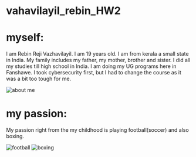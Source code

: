 # vahavilayil_rebin_HW2
# myself:
I am Rebin Reji Vazhavilayil. I am 19 years old. I am from kerala a small state in India. My family includes my father, my mother, brother and sister. I did all my studies till high school in India. I am doing my UG programs here in Fanshawe. I took cybersecurity first, but I had to change the course as it was a bit too tough for me. 

![about me](https://user-images.githubusercontent.com/121913598/215903877-9eee1c9b-0178-471d-a9bb-1faa70707185.jpg)


# my passion:
My passion right from the my childhood is playing football(soccer) and also boxing.



![football](https://user-images.githubusercontent.com/121913598/215904447-27b83b06-d142-4fb5-ae5d-d8f9bf74a866.jpg)
![boxing](https://user-images.githubusercontent.com/121913598/215904723-82c5095b-8820-43df-a477-61fc5f39549b.jpg)



